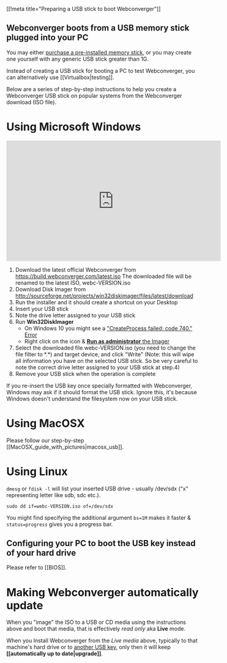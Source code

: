 [[!meta title="Preparing a USB stick to boot Webconverger"]]

## Webconverger boots from a USB memory stick plugged into your PC

You may either [purchase a pre-installed memory
stick](https://www.osdisc.com/products/webconverger?affiliate=webconverger), or
you may create one yourself with any generic USB stick greater than 1G.

Instead of creating a USB stick for booting a PC to test Webconverger, you can
alternatively use [[Virtualbox|testing]].

Below are a series of step-by-step instructions to help you create a
Webconverger USB stick on popular systems from the Webconverger download (ISO
file).

# Using Microsoft Windows

<iframe width="560" height="315" src="https://www.youtube.com/embed/ji2JADVf694" frameborder="0" allowfullscreen></iframe>

1. Download the latest official Webconverger from
<https://build.webconverger.com/latest.iso> The downloaded file will be renamed to
the latest ISO, webc-VERSION.iso
2. Download Disk Imager from
<http://sourceforge.net/projects/win32diskimager/files/latest/download>
3. Run the installer and it should create a shortcut on your Desktop
4. Insert your USB stick
5. Note the drive letter assigned to your USB stick
6. Run **Win32DiskImager**
	* On Windows 10 you might see a ["CreateProcess failed; code 740." Error](/img/2015/win10-win32imager.png)
	* Right click on the icon & [**Run as administrator** the Imager](/img/2015/requireselevation.png)
7. Select the downloaded file webc-VERSION.iso (you need to change the file filter to \*.\*) and target device, and click
"Write" (Note: this will wipe all information you have on the selected USB stick.
So be very careful to note the correct drive letter assigned to your USB stick
at step.4)
8. Remove your USB stick when the operation is complete

If you re-insert the USB key once specially formatted with Webconverger,
Windows may ask if it should format the USB stick. Ignore this, it's because
Windows doesn't understand the filesystem now on your USB stick.

# Using MacOSX

Please follow our step-by-step [[MacOSX_guide_with_pictures|macosx_usb]].

# Using Linux

`dmesg` or `fdisk -l` will list your inserted USB drive - usually /dev/sdx ("x"
representing letter like sdb, sdc etc.).

	sudo dd if=webc-VERSION.iso of=/dev/sdx

You might find specifying the additional argument `bs=1M` makes it faster & `status=progress` gives you a progress bar.

## Configuring your PC to boot the USB key instead of your hard drive

Please refer to [[BIOS]].

# Making Webconverger automatically update

When you "image" the ISO to a USB or CD media using the instructions above and
boot that media, that is effectively _read only_ aka **Live** mode.

When you Install Webconverger from the _Live media_ above, typically to that
machine's hard drive or to [another USB
key](https://www.youtube.com/watch?v=7Zmsj5DnQYo), only then it will keep
**[[automatically up to date|upgrade]]**.
